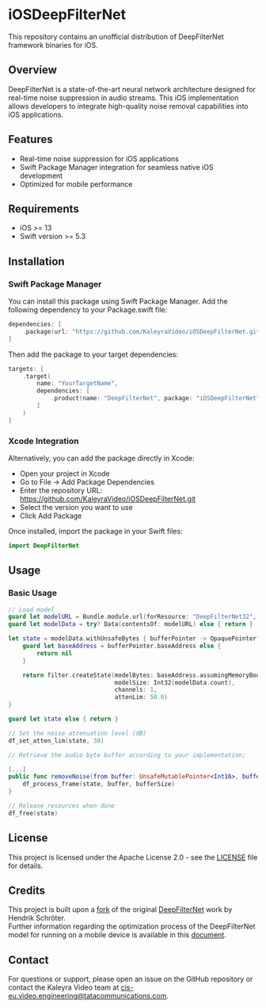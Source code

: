 # iOSDeepFilterNet

This repository contains an unofficial distribution of DeepFilterNet framework binaries for iOS.

## Overview

DeepFilterNet is a state-of-the-art neural network architecture designed for real-time noise suppression in audio streams. This iOS implementation allows developers to integrate high-quality noise removal capabilities into iOS applications.

## Features

- Real-time noise suppression for iOS applications
- Swift Package Manager integration for seamless native iOS development
- Optimized for mobile performance

## Requirements

- iOS >= 13
- Swift version >= 5.3

## Installation

### Swift Package Manager
You can install this package using Swift Package Manager. Add the following dependency to your Package.swift file:
```swift
dependencies: [
    .package(url: "https://github.com/KaleyraVideo/iOSDeepFilterNet.git", branch: "main")
]
```
Then add the package to your target dependencies:
```swift
targets: [
    .target(
        name: "YourTargetName",
        dependencies: [
            .product(name: "DeepFilterNet", package: "iOSDeepFilterNet")
        ]
    )
]
```
### Xcode Integration
Alternatively, you can add the package directly in Xcode:

- Open your project in Xcode
- Go to File → Add Package Dependencies
- Enter the repository URL: https://github.com/KaleyraVideo/iOSDeepFilterNet.git
- Select the version you want to use
- Click Add Package

Once installed, import the package in your Swift files:
```swift
import DeepFilterNet
```

## Usage

### Basic Usage

```swift
// Load model
guard let modelURL = Bundle.module.url(forResource: "DeepFilterNet32", withExtension: "gz") else { return }
guard let modelData = try? Data(contentsOf: modelURL) else { return }

let state = modelData.withUnsafeBytes { bufferPointer -> OpaquePointer? in
    guard let baseAddress = bufferPointer.baseAddress else {
        return nil
    }

    return filter.createState(modelBytes: baseAddress.assumingMemoryBound(to: UInt8.self),
                              modelSize: Int32(modelData.count),
                              channels: 1,
                              attenLim: 50.0)
}

guard let state else { return }

// Set the noise attenuation level (dB)
df_set_atten_lim(state, 30)

// Retrieve the audio byte buffer according to your implementation;

[...]
public func removeNoise(from buffer: UnsafeMutablePointer<Int16>, bufferSize: Int32) -> Float {
    df_process_frame(state, buffer, bufferSize)
}

// Release resources when done
df_free(state)
```

## License

This project is licensed under the Apache License 2.0 - see the [LICENSE](LICENSE) file for details.

## Credits

This project is built upon a [fork](https://github.com/KaleyraVideo/DeepFilterNet) of the original [DeepFilterNet](https://github.com/rikorose/DeepFilterNet) work by Hendrik Schröter.<br/>
Further information regarding the optimization process of the DeepFilterNet model for running on a mobile device is available in this [document](https://github.com/KaleyraVideo/DeepFilterNet/blob/main/models/deepfilternet_model_optimization.md).

## Contact

For questions or support, please open an issue on the GitHub repository or contact the Kaleyra Video team at cis-eu.video.engineering@tatacommunications.com.
